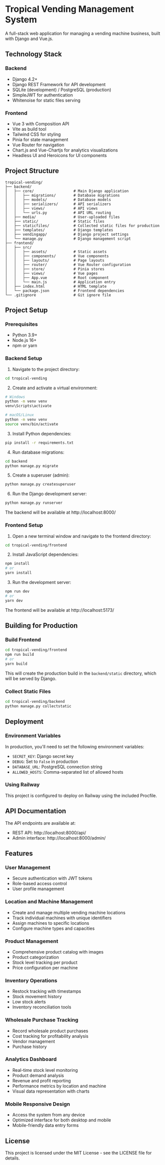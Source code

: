 # Tropical Vending Management System

A full-stack web application for managing a vending machine business, built with Django and Vue.js.

## Technology Stack

### Backend
- Django 4.2+
- Django REST Framework for API development
- SQLite (development) / PostgreSQL (production)
- SimpleJWT for authentication
- Whitenoise for static files serving

### Frontend
- Vue 3 with Composition API
- Vite as build tool
- Tailwind CSS for styling
- Pinia for state management
- Vue Router for navigation
- Chart.js and Vue-Chartjs for analytics visualizations
- Headless UI and Heroicons for UI components

## Project Structure

```
tropical-vending/
├── backend/
│   ├── core/                  # Main Django application
│   │   ├── migrations/        # Database migrations
│   │   ├── models/            # Database models
│   │   ├── serializers/       # API serializers
│   │   ├── views/             # API views
│   │   └── urls.py            # API URL routing
│   ├── media/                 # User-uploaded files
│   ├── static/                # Static files
│   ├── staticfiles/           # Collected static files for production
│   ├── templates/             # Django templates
│   ├── vendingapp/            # Django project settings
│   └── manage.py              # Django management script
├── frontend/
│   ├── src/
│   │   ├── assets/            # Static assets
│   │   ├── components/        # Vue components
│   │   ├── layouts/           # Page layouts
│   │   ├── router/            # Vue Router configuration
│   │   ├── store/             # Pinia stores
│   │   ├── views/             # Vue pages
│   │   ├── App.vue            # Root component
│   │   └── main.js            # Application entry
│   ├── index.html             # HTML template
│   └── package.json           # Frontend dependencies
└── .gitignore                 # Git ignore file
```

## Project Setup

### Prerequisites
- Python 3.9+ 
- Node.js 16+
- npm or yarn

### Backend Setup

1. Navigate to the project directory:

```bash
cd tropical-vending
```

2. Create and activate a virtual environment:

```bash
# Windows
python -m venv venv
venv\Scripts\activate

# macOS/Linux
python -m venv venv
source venv/bin/activate
```

3. Install Python dependencies:

```bash
pip install -r requirements.txt
```

4. Run database migrations:

```bash
cd backend
python manage.py migrate
```

5. Create a superuser (admin):

```bash
python manage.py createsuperuser
```

6. Run the Django development server:

```bash
python manage.py runserver
```

The backend will be available at http://localhost:8000/

### Frontend Setup

1. Open a new terminal window and navigate to the frontend directory:

```bash
cd tropical-vending/frontend
```

2. Install JavaScript dependencies:

```bash
npm install
# or
yarn install
```

3. Run the development server:

```bash
npm run dev
# or
yarn dev
```

The frontend will be available at http://localhost:5173/

## Building for Production

### Build Frontend

```bash
cd tropical-vending/frontend
npm run build
# or
yarn build
```

This will create the production build in the `backend/static` directory, which will be served by Django.

### Collect Static Files

```bash
cd tropical-vending/backend
python manage.py collectstatic
```

## Deployment

### Environment Variables

In production, you'll need to set the following environment variables:

- `SECRET_KEY`: Django secret key
- `DEBUG`: Set to `False` in production
- `DATABASE_URL`: PostgreSQL connection string
- `ALLOWED_HOSTS`: Comma-separated list of allowed hosts

### Using Railway

This project is configured to deploy on Railway using the included Procfile.

## API Documentation

The API endpoints are available at:

- REST API: http://localhost:8000/api/
- Admin interface: http://localhost:8000/admin/

## Features

### User Management
- Secure authentication with JWT tokens
- Role-based access control
- User profile management

### Location and Machine Management
- Create and manage multiple vending machine locations
- Track individual machines with unique identifiers
- Assign machines to specific locations
- Configure machine types and capacities

### Product Management
- Comprehensive product catalog with images
- Product categorization
- Stock level tracking per product
- Price configuration per machine

### Inventory Operations
- Restock tracking with timestamps
- Stock movement history
- Low stock alerts
- Inventory reconciliation tools

### Wholesale Purchase Tracking
- Record wholesale product purchases
- Cost tracking for profitability analysis
- Vendor management
- Purchase history

### Analytics Dashboard
- Real-time stock level monitoring
- Product demand analysis
- Revenue and profit reporting
- Performance metrics by location and machine
- Visual data representation with charts

### Mobile Responsive Design
- Access the system from any device
- Optimized interface for both desktop and mobile
- Mobile-friendly data entry forms

## License

This project is licensed under the MIT License - see the LICENSE file for details. 